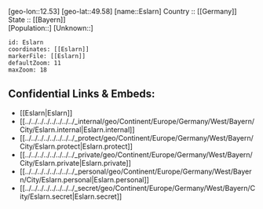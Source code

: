 ﻿---
location: [49.58,12.53] 
mapzoom: [7,12] 
mapmarker: city 
type: City
tags:
- geo/City


SpocWebEntityId: 30069
isDeleted: false
confidential: public

---
[geo-lon::12.53] 
[geo-lat::49.58] 
[name::Eslarn] 
Country :: [[Germany]]  
State :: [[Bayern]]  
[Population::] 
[Unknown::] 


```leaflet
id: Eslarn
coordinates: [[Eslarn]] 
markerFile: [[Eslarn]] 
defaultZoom: 11 
maxZoom: 18
```


## Confidential Links & Embeds: 
- [[Eslarn|Eslarn]]  
- [[../../../../../../../../_internal/geo/Continent/Europe/Germany/West/Bayern/City/Eslarn.internal|Eslarn.internal]] 
- [[../../../../../../../../_protect/geo/Continent/Europe/Germany/West/Bayern/City/Eslarn.protect|Eslarn.protect]] 
- [[../../../../../../../../_private/geo/Continent/Europe/Germany/West/Bayern/City/Eslarn.private|Eslarn.private]] 
- [[../../../../../../../../_personal/geo/Continent/Europe/Germany/West/Bayern/City/Eslarn.personal|Eslarn.personal]] 
- [[../../../../../../../../_secret/geo/Continent/Europe/Germany/West/Bayern/City/Eslarn.secret|Eslarn.secret]] 
